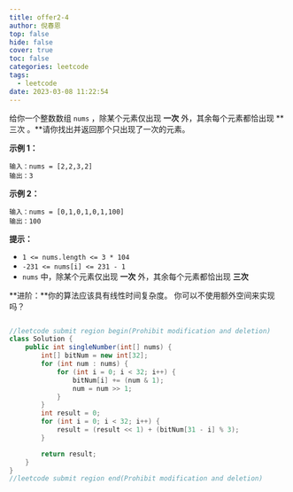 ```yaml
---
title: offer2-4
author: 倪春恩
top: false
hide: false
cover: true
toc: false
categories: leetcode
tags:
  - leetcode
date: 2023-03-08 11:22:54
---
```


给你一个整数数组 `nums` ，除某个元素仅出现 **一次** 外，其余每个元素都恰出现 **三次 。**请你找出并返回那个只出现了一次的元素。



**示例 1：**

```
输入：nums = [2,2,3,2]
输出：3
```

**示例 2：**

```
输入：nums = [0,1,0,1,0,1,100]
输出：100
```



**提示：**

- `1 <= nums.length <= 3 * 104`
- `-231 <= nums[i] <= 231 - 1`
- `nums` 中，除某个元素仅出现 **一次** 外，其余每个元素都恰出现 **三次**



**进阶：**你的算法应该具有线性时间复杂度。 你可以不使用额外空间来实现吗？



```java

//leetcode submit region begin(Prohibit modification and deletion)
class Solution {
    public int singleNumber(int[] nums) {
        int[] bitNum = new int[32];
        for (int num : nums) {
            for (int i = 0; i < 32; i++) {
                bitNum[i] += (num & 1);
                num = num >> 1;
            }
        }
        int result = 0;
        for (int i = 0; i < 32; i++) {
            result = (result << 1) + (bitNum[31 - i] % 3);
        }

        return result;
    }
}
//leetcode submit region end(Prohibit modification and deletion)
```
